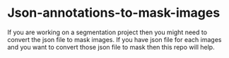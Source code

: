 # Json-annotations-to-mask-images
If you are working on a segmentation project then you might need to convert the json file to mask images.
If you have json file for each images and you want to convert those json file to mask then this repo will help.
